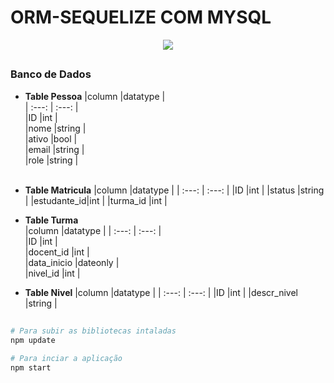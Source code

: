 # ORM-SEQUELIZE COM MYSQL

<div align="center">
  <img src="https://user-images.githubusercontent.com/75760299/155032412-6b9c3a3a-14e7-45fe-b8ee-28186a6a8ca8.png"/>
</div> 

##

### Banco de Dados

- **Table Pessoa**
|column      |datatype    |         
|   :---:    |   :---:    |                  
|ID          |int         |         
|nome        |string      |         
|ativo       |bool        |         
|email       |string      |         
|role        |string      |         
&nbsp;
- **Table Matricula**
|column      |datatype    |
|    :---:   |    :---:   |
|ID          |int         |
|status      |string      |
|estudante_id|int         |
|turma_id    |int         |

- **Table Turma**         
|column      |datatype    |
|   :---:    |   :---:    |                  
|ID          |int         |         
|docent_id   |int         |         
|data_inicio |dateonly    |         
|nivel_id    |int         |         

- **Table Nivel**
|column      |datatype    |
|    :---:   |    :---:   |
|ID          |int         |
|descr_nivel |string      |

## 

```bash
# Para subir as bibliotecas intaladas
npm update

# Para inciar a aplicação
npm start
```